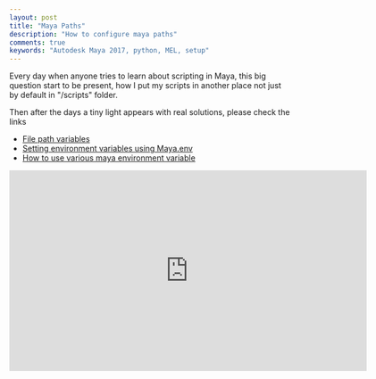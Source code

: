 ```yaml
---
layout: post
title: "Maya Paths"
description: "How to configure maya paths"
comments: true
keywords: "Autodesk Maya 2017, python, MEL, setup"
---
```


Every day when anyone tries to learn about scripting in Maya, this big question start to be present, how I put my scripts in another place not just by default in "/scripts" folder. 

Then after the days a tiny light appears with real solutions, please check the links



-  [File path variables](https://knowledge.autodesk.com/support/maya/learn-explore/caas/CloudHelp/cloudhelp/2016/ENU/Maya/files/GUID-228CCA33-4AFE-4380-8C3D-18D23F7EAC72-htm.html)
-  [Setting environment variables using Maya.env](https://knowledge.autodesk.com/support/maya/learn-explore/caas/CloudHelp/cloudhelp/2016/ENU/Maya/files/GUID-8EFB1AC1-ED7D-4099-9EEE-624097872C04-htm.html)
-  [How to use various maya environment variable](http://www.worldofmaya.com/t_envvars.html)



<iframe src="https://player.vimeo.com/video/81537591?byline=0&portrait=0" width="640" height="360" frameborder="0" webkitallowfullscreen mozallowfullscreen allowfullscreen></iframe>

